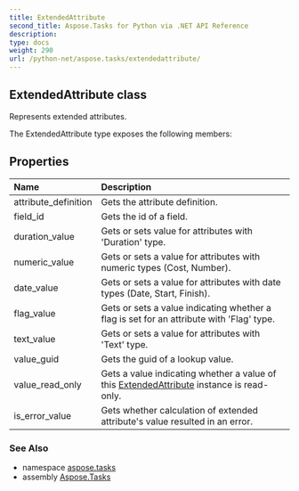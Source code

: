 ```yaml
---
title: ExtendedAttribute
second_title: Aspose.Tasks for Python via .NET API Reference
description: 
type: docs
weight: 290
url: /python-net/aspose.tasks/extendedattribute/
---
```


## ExtendedAttribute class

Represents extended attributes.

The ExtendedAttribute type exposes the following members:
## Properties
| Name | Description |
| :- | :- |
|attribute_definition|Gets the attribute definition.|
|field_id|Gets the id of a field.|
|duration_value|Gets or sets value for attributes with 'Duration' type.|
|numeric_value|Gets or sets a value for attributes with numeric types (Cost, Number).|
|date_value|Gets or sets a value for attributes with date types (Date, Start, Finish).|
|flag_value|Gets or sets a value indicating whether a flag is set for an attribute with 'Flag' type.|
|text_value|Gets or sets a value for attributes with 'Text' type.|
|value_guid|Gets the guid of a lookup value.|
|value_read_only|Gets a value indicating whether a value of this [ExtendedAttribute](/tasks/python-net/aspose.tasks/extendedattribute/) instance is read-only.|
|is_error_value|Gets whether calculation of extended attribute's value resulted in an error.|

### See Also

* namespace [aspose.tasks](/tasks/python-net/aspose.tasks/)
* assembly [Aspose.Tasks](/tasks/python-net/)

